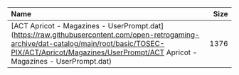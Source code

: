 |Name|Size|
|:---|---:|
|[ACT Apricot - Magazines - UserPrompt.dat](https://raw.githubusercontent.com/open-retrogaming-archive/dat-catalog/main/root/basic/TOSEC-PIX/ACT/Apricot/Magazines/UserPrompt/ACT Apricot - Magazines - UserPrompt.dat)|1376|
